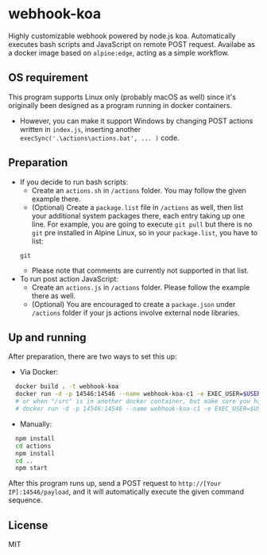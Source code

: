 # webhook-koa
Highly customizable webhook powered by node.js koa. Automatically executes bash scripts and JavaScript on remote POST request. Availabe as a docker image based on `alpine:edge`, acting as a simple workflow.

## OS requirement
This program supports Linux only (probably macOS as well) since it's originally been designed as a program running in docker containers.
- However, you can make it support Windows by changing POST actions written in `index.js`, inserting another `execSync('.\actions\actions.bat', ... )` code.

## Preparation
- If you decide to run bash scripts:
  - Create an `actions.sh` in `/actions` folder. You may follow the given example there.
  - (Optional) Create a `package.list` file in `/actions` as well, then list your additional system packages there, each entry taking up one line. For example, you are going to execute `git pull` but there is no `git` pre installed in Alpine Linux, so in your `package.list`, you have to list:
  ```
  git
  ```
    - Please note that comments are currently not supported in that list.
- To run post action JavaScript:
  - Create an `actions.js` in `/actions` folder. Please follow the example there as well.
  - (Optional) You are encouraged to create a `package.json` under `/actions` folder if your js actions involve external node libraries.
  
## Up and running
After preparation, there are two ways to set this up:
- Via Docker: 
``` bash
  docker build . -t webhook-koa
  docker run -d -p 14546:14546 --name webhook-koa-c1 -e EXEC_USER=$USER -e EXEC_USER_ID=$UID -v /path/to/your/source/code:/src webhook-koa
  # or when "/src" is in another docker container, but make sure you have access permission:
  # docker run -d -p 14546:14546 --name webhook-koa-c1 -e EXEC_USER=$USER -e EXEC_USER_ID=$UID  --volumes-from [Container_ID] webhook-koa
```
- Manually:
``` bash
  npm install
  cd actions
  npm install
  cd ..
  npm start
```

After this program runs up, send a POST request to `http://[Your IP]:14546/payload`, and it will automatically execute the given command sequence.

## License
MIT
